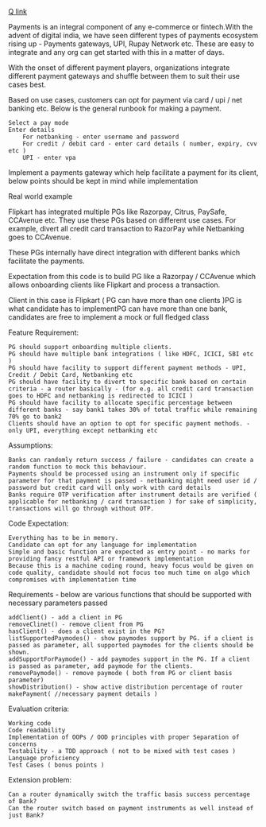 [Q link](https://leetcode.com/discuss/interview-question/object-oriented-design/3257626/Payment-Gateway-or-TypeScript-or-Javascript)

Payments is an integral component of any e-commerce or fintech.With the advent of digital india, we have seen different types of payments ecosystem rising up - Payments gateways, UPI, Rupay Network etc. These are easy to integrate and any org can get started with this in a matter of days.

With the onset of different payment players, organizations integrate different payment gateways and shuffle between them to suit their use cases best.

Based on use cases, customers can opt for payment via card / upi / net banking etc. Below is the general runbook for making a payment.

    Select a pay mode
    Enter details
        For netbanking - enter username and password
        For credit / debit card - enter card details ( number, expiry, cvv etc )
        UPI - enter vpa

Implement a payments gateway which help facilitate a payment for its client, below points should be kept in mind while implementation

Real world example

Flipkart has integrated multiple PGs like Razorpay, Citrus, PaySafe, CCAvenue etc. They use these PGs based on different use cases. For example, divert all credit card transaction to RazorPay while Netbanking goes to CCAvenue.

These PGs internally have direct integration with different banks which facilitate the payments.

Expectation from this code is to build PG like a Razorpay / CCAvenue which allows onboarding clients like Flipkart and process a transaction.

Client in this case is Flipkart ( PG can have more than one clients )PG is what candidate has to implementPG can have more than one bank, candidates are free to implement a mock or full fledged class

Feature Requirement:

    PG should support onboarding multiple clients.
    PG should have multiple bank integrations ( like HDFC, ICICI, SBI etc )
    PG should have facility to support different payment methods - UPI, Credit / Debit Card, Netbanking etc
    PG should have facility to divert to specific bank based on certain criteria - a router basically - (for e.g. all credit card transaction goes to HDFC and netbanking is redirected to ICICI )
    PG should have facility to allocate specific percentage between different banks - say bank1 takes 30% of total traffic while remaining 70% go to bank2
    Clients should have an option to opt for specific payment methods. - only UPI, everything except netbanking etc

Assumptions:

    Banks can randomly return success / failure - candidates can create a random function to mock this behaviour.
    Payments should be processed using an instrument only if specific parameter for that payment is passed - netbanking might need user id / password but credit card will only work with card details
    Banks require OTP verification after instrument details are verified ( applicable for netbanking / card transaction ) for sake of simplicity, transactions will go through without OTP.

Code Expectation:

    Everything has to be in memory.
    Candidate can opt for any language for implementation
    Simple and basic function are expected as entry point - no marks for providing fancy restful API or framework implementation
    Because this is a machine coding round, heavy focus would be given on code quality, candidate should not focus too much time on algo which compromises with implementation time

Requirements - below are various functions that should be supported with necessary parameters passed

    addClient() - add a client in PG
    removeClinet() - remove client from PG
    hasClient() - does a client exist in the PG?
    listSupportedPaymodes() - show paymodes support by PG. if a client is passed as parameter, all supported paymodes for the clients should be shown.
    addSupportForPaymode() - add paymodes support in the PG. If a client is passed as parameter, add paymode for the clients.
    removePaymode() - remove paymode ( both from PG or client basis parameter)
    showDistribution() - show active distribution percentage of router
    makePayment( //necessary payment details )

Evaluation criteria:

    Working code
    Code readability
    Implementation of OOPs / OOD principles with proper Separation of concerns
    Testability - a TDD approach ( not to be mixed with test cases )
    Language proficiency
    Test Cases ( bonus points )

Extension problem:

    Can a router dynamically switch the traffic basis success percentage of Bank?
    Can the router switch based on payment instruments as well instead of just Bank?
